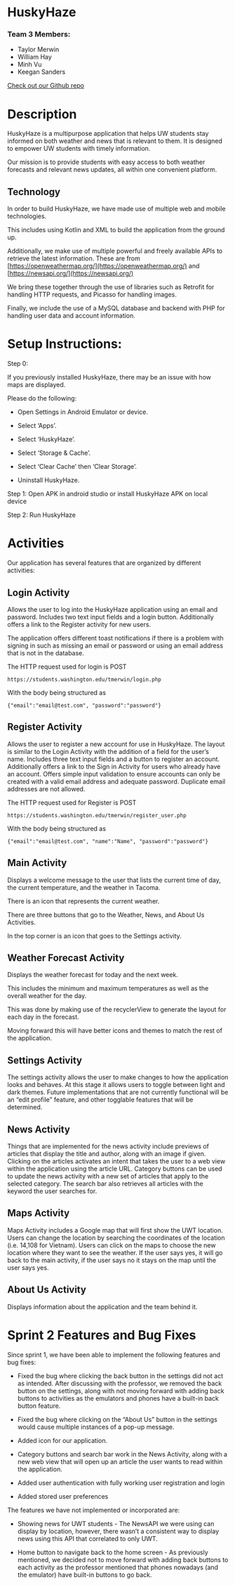 # HuskyHaze

### Team 3 Members:

- Taylor Merwin
- William Hay
- Minh Vu
- Keegan Sanders

  

[Check out our Github repo](https://github.com/TaylorMerwin/HuskyHaze)

# Description

HuskyHaze is a multipurpose application that helps UW students stay informed on both weather and news that is relevant to them. It is designed to empower UW students with timely information.

Our mission is to provide students with easy access to both weather forecasts and relevant news updates, all within one convenient platform.

## Technology

In order to build HuskyHaze, we have made use of multiple web and mobile technologies.

This includes using Kotlin and XML to build the application from the ground up.

Additionally, we make use of multiple powerful and freely available APIs to retrieve the latest information. These are from [https://openweathermap.org/](https://openweathermap.org/) and [https://newsapi.org/](https://newsapi.org/)

We bring these together through the use of libraries such as Retrofit for handling HTTP requests, and Picasso for handling images.

Finally, we include the use of a MySQL database and backend with PHP for handling user data and account information.

# Setup Instructions:

Step 0:

If you previously installed HuskyHaze, there may be an issue with how maps are displayed.

Please do the following:

-   Open Settings in Android Emulator or device.
    
-   Select ‘Apps’.
    
-   Select ‘HuskyHaze’.
    
-   Select ‘Storage & Cache’.
    
-   Select ‘Clear Cache’ then ‘Clear Storage’.
    
-   Uninstall HuskyHaze.
    
Step 1: Open APK in android studio or install HuskyHaze APK on local device

Step 2: Run HuskyHaze

# Activities

Our application has several features that are organized by different activities:

## Login Activity

Allows the user to log into the HuskyHaze application using an email and password. Includes two text input fields and a login button. Additionally offers a link to the Register activity for new users.

The application offers different toast notifications if there is a problem with signing in such as missing an email or password or using an email address that is not in the database.

The HTTP request used for login is POST

`https://students.washington.edu/tmerwin/login.php`

With the body being structured as

`{"email":"email@test.com", "password":"password"}`

## Register Activity

Allows the user to register a new account for use in HuskyHaze. The layout is similar to the Login Activity with the addition of a field for the user’s name. Includes three text input fields and a button to register an account. Additionally offers a link to the Sign in Activity for users who already have an account. Offers simple input validation to ensure accounts can only be created with a valid email address and adequate password. Duplicate email addresses are not allowed.

The HTTP request used for Register is POST

`https://students.washington.edu/tmerwin/register_user.php`

With the body being structured as

`{"email":"email@test.com", "name":"Name", "password":"password"}`

  

## Main Activity

Displays a welcome message to the user that lists the current time of day, the current temperature, and the weather in Tacoma.

  

There is an icon that represents the current weather.

There are three buttons that go to the Weather, News, and About Us Activities.

In the top corner is an icon that goes to the Settings activity.

  

## Weather Forecast Activity  
  
Displays the weather forecast for today and the next week.

This includes the minimum and maximum temperatures as well as the overall weather for the day.

  
This was done by making use of the recyclerView to generate the layout for each day in the forecast.

  

Moving forward this will have better icons and themes to match the rest of the application.

  

## Settings Activity

  

The settings activity allows the user to make changes to how the application looks and behaves. At this stage it allows users to toggle between light and dark themes. Future implementations that are not currently functional will be an “edit profile” feature, and other togglable features that will be determined.

  

## News Activity  
  

Things that are implemented for the news activity include previews of articles that display the title and author, along with an image if given. Clicking on the articles activates an intent that takes the user to a web view within the application using the article URL. Category buttons can be used to update the news activity with a new set of articles that apply to the selected category. The search bar also retrieves all articles with the keyword the user searches for.

  

## Maps Activity

  

Maps Activity includes a Google map that will first show the UWT location. Users can change the location by searching the coordinates of the location (i.e. 14,108 for Vietnam). Users can click on the maps to choose the new location where they want to see the weather. If the user says yes, it will go back to the main activity, if the user says no it stays on the map until the user says yes.

  

## About Us Activity

Displays information about the application and the team behind it.

# Sprint 2 Features and Bug Fixes

Since sprint 1, we have been able to implement the following features and bug fixes:

-   Fixed the bug where clicking the back button in the settings did not act as intended. After discussing with the professor, we removed the back button on the settings, along with not moving forward with adding back buttons to activities as the emulators and phones have a built-in back button feature.
    
-   Fixed the bug where clicking on the “About Us” button in the settings would cause multiple instances of a pop-up message.
    
-   Added icon for our application.
    
-   Category buttons and search bar work in the News Activity, along with a new web view that will open up an article the user wants to read within the application.
    
-   Added user authentication with fully working user registration and login
    
-   Added stored user preferences
    

  

The features we have not implemented or incorporated are:

-   Showing news for UWT students - The NewsAPI we were using can display by location, however, there wasn’t a consistent way to display news using this API that correlated to only UWT.
    
-   Home button to navigate back to the home screen - As previously mentioned, we decided not to move forward with adding back buttons to each activity as the professor mentioned that phones nowadays (and the emulator) have built-in buttons to go back.
 
